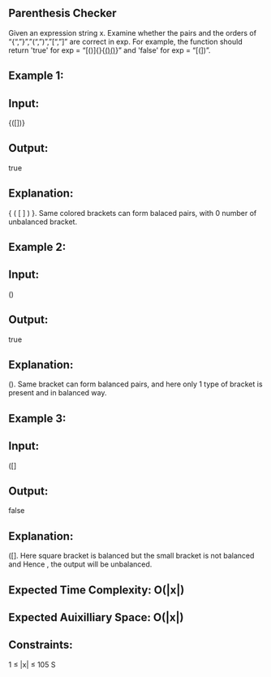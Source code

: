 ## Parenthesis Checker

Given an expression string x. Examine whether the pairs and the orders of “{“,”}”,”(“,”)”,”[“,”]” are correct in exp.
For example, the function should return 'true' for exp = “[()]{}{[()()]()}” and 'false' for exp = “[(])”.

## Example 1:

## Input:

{([])}

## Output:

true

## Explanation:

{ ( [ ] ) }. Same colored brackets can form balaced pairs, with 0 number of unbalanced bracket.

## Example 2:

## Input:

()

## Output:

true

## Explanation:

(). Same bracket can form balanced pairs, and here only 1 type of bracket is present and in balanced way.

## Example 3:

## Input:

([]

## Output:

false

## Explanation:

([]. Here square bracket is balanced but the small bracket is not balanced and Hence , the output will be unbalanced.

## Expected Time Complexity: O(|x|)

## Expected Auixilliary Space: O(|x|)

## Constraints:

1 ≤ |x| ≤ 105 S
